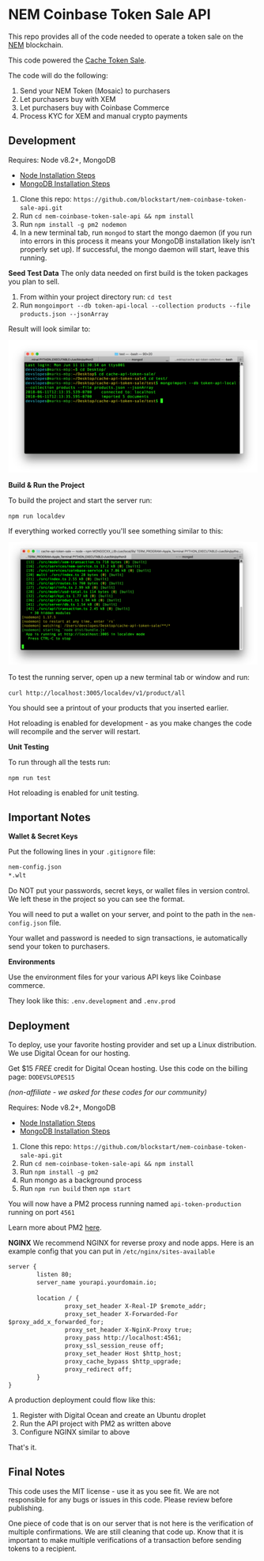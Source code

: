 # NEM Coinbase Token Sale API

This repo provides all of the code needed to operate a token sale on the [NEM](https://nem.io) blockchain. 

This code powered the [Cache Token Sale](https://getcache.io).

The code will do the following:

 1. Send your NEM Token (Mosaic) to purchasers
 2. Let purchasers buy with XEM
 3. Let purchasers buy with Coinbase Commerce
 4. Process KYC for XEM and manual crypto payments
  
## Development  
 
Requires: Node v8.2+, MongoDB

* [Node Installation Steps](https://nodejs.org/en/download/)
* [MongoDB Installation Steps](https://docs.mongodb.com/manual/administration/install-community/)
  
1. Clone this repo: `https://github.com/blockstart/nem-coinbase-token-sale-api.git`  
2.  Run `cd nem-coinbase-token-sale-api && npm install`
3. Run `npm install -g pm2 nodemon`
4. In a new terminal tab, run `mongod` to start the mongo daemon (if you run into errors in this process it means your MongoDB installation likely isn't properly set up). If successful, the mongo daemon will start, leave this running.

**Seed Test Data**
The only data needed on first build is the token packages you plan to sell.

1. From within your project directory run: `cd test`
2. Run `mongoimport --db token-api-local --collection products --file products.json --jsonArray`

Result will look similar to:

![seed import](/readme-images/seed-result.png?raw=true "Seed Import")

**Build & Run the Project**

To build the project and start the server run:

`npm run localdev`

If everything worked correctly you'll see something similar to this:

![local running](/readme-images/local-running.png?raw=true "local running")

To test the running server, open up a new terminal tab or window and run:

`curl http://localhost:3005/localdev/v1/product/all`

You should see a printout of your products that you inserted earlier.

Hot reloading is enabled for development - as you make changes the code will recompile and the server will restart.

**Unit Testing**

To run through all the tests run:  
  
`npm run test`

Hot reloading is enabled for unit testing.

## Important Notes

**Wallet & Secret Keys**

Put the following lines in your `.gitignore` file:

```bash
nem-config.json
*.wlt
```
Do NOT put your passwords, secret keys, or wallet files in version control. We left these in the project so you can see the format.

You will need to put a wallet on your server, and point to the path in the `nem-config.json` file.

Your wallet and password is needed to sign transactions, ie automatically send your token to purchasers.

**Environments**

Use the environment files for your various API keys like Coinbase commerce.

They look like this: `.env.development` and `.env.prod`

## Deployment

To deploy, use your favorite hosting provider and set up a Linux distribution. We use Digital Ocean for our hosting. 

Get $15 _FREE_ credit for Digital Ocean hosting. 
Use this code on the billing page: `DODEVSLOPES15`

*(non-affiliate - we asked for these codes for our community)*

Requires: Node v8.2+, MongoDB

* [Node Installation Steps](https://nodejs.org/en/download/)
* [MongoDB Installation Steps](https://docs.mongodb.com/manual/administration/install-community/)
  
1. Clone this repo: `https://github.com/blockstart/nem-coinbase-token-sale-api.git`  
2.  Run `cd nem-coinbase-token-sale-api && npm install`
3. Run `npm install -g pm2`
4. Run mongo as a background process
5. Run `npm run build` then `npm start`

You will now have a PM2 process running named `api-token-production` running on port `4561`

Learn more about PM2 [here](http://pm2.keymetrics.io/).

**NGINX**
We recommend NGINX for reverse proxy and node apps. Here is an example config that you can put in `/etc/nginx/sites-available`

```nginx
server {
        listen 80;
        server_name yourapi.yourdomain.io;

        location / {
                proxy_set_header X-Real-IP $remote_addr;
                proxy_set_header X-Forwarded-For $proxy_add_x_forwarded_for;
                proxy_set_header X-NginX-Proxy true;
                proxy_pass http://localhost:4561;
                proxy_ssl_session_reuse off;
                proxy_set_header Host $http_host;
                proxy_cache_bypass $http_upgrade;
                proxy_redirect off;
        }
}
```
A production deployment could flow like this:

1.  Register with Digital Ocean and create an Ubuntu droplet
2.  Run the API project with PM2 as written above
3.  Configure NGINX similar to above

That's it.

## Final Notes

This code uses the MIT license - use it as you see fit. We are not responsible for any bugs or issues in this code. Please review before publishing.

One piece of code that is on our server that is not here is the verification of multiple confirmations. We are still cleaning that code up. Know that it is important to make multiple verifications of a transaction before sending tokens
to a recipient.
  

